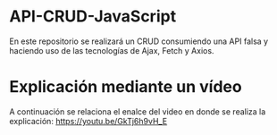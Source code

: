 # API-CRUD-JavaScript
En este repositorio se realizará un CRUD consumiendo una API falsa y haciendo uso de las tecnologías de Ajax, Fetch y Axios.

# Explicación mediante un vídeo
A continuación se relaciona el enalce del video en donde se realiza la explicación: https://youtu.be/GkTj6h9vH_E
